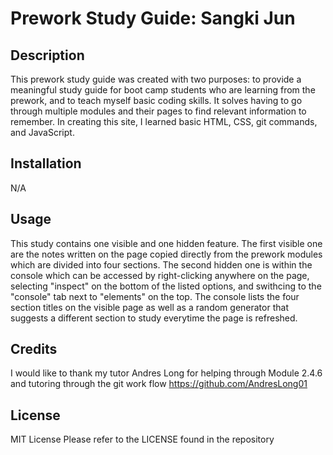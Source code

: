 # Prework Study Guide: Sangki Jun

## Description

This prework study guide was created with two purposes: to provide a meaningful study guide for boot camp students who are learning from the prework, and to teach myself basic coding skills. It solves having to go through multiple modules and their pages to find relevant information to remember. In creating this site, I learned basic HTML, CSS, git commands, and JavaScript.

## Installation

N/A

## Usage

This study contains one visible and one hidden feature. The first visible one are the notes written on the page copied directly from the prework modules which are divided into four sections. The second hidden one is within the console which can be accessed by right-clicking anywhere on the page, selecting "inspect" on the bottom of the listed options, and swithcing to the "console" tab next to "elements" on the top. The console lists the four section titles on the visible page as well as a random generator that suggests a different section to study everytime the page is refreshed.

## Credits

I would like to thank my tutor Andres Long for helping through Module 2.4.6 and tutoring through the git work flow
https://github.com/AndresLong01

## License

MIT License
Please refer to the LICENSE found in the repository


